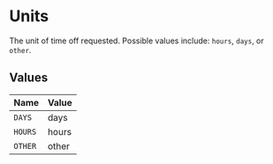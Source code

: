 # Units

The unit of time off requested. Possible values include: `hours`, `days`, or `other`.


## Values

| Name    | Value   |
| ------- | ------- |
| `DAYS`  | days    |
| `HOURS` | hours   |
| `OTHER` | other   |